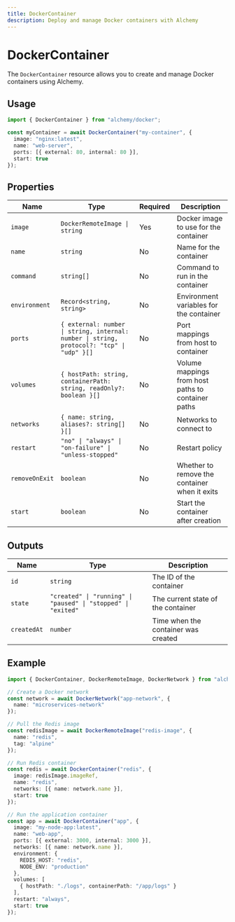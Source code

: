 ```yaml
---
title: DockerContainer
description: Deploy and manage Docker containers with Alchemy
---
```


# DockerContainer

The `DockerContainer` resource allows you to create and manage Docker containers using Alchemy.

## Usage

```typescript
import { DockerContainer } from "alchemy/docker";

const myContainer = await DockerContainer("my-container", {
  image: "nginx:latest",
  name: "web-server",
  ports: [{ external: 80, internal: 80 }],
  start: true
});
```

## Properties

| Name | Type | Required | Description |
|------|------|----------|--------------|
| `image` | `DockerRemoteImage \| string` | Yes | Docker image to use for the container |
| `name` | `string` | No | Name for the container |
| `command` | `string[]` | No | Command to run in the container |
| `environment` | `Record<string, string>` | No | Environment variables for the container |
| `ports` | `{ external: number \| string, internal: number \| string, protocol?: "tcp" \| "udp" }[]` | No | Port mappings from host to container |
| `volumes` | `{ hostPath: string, containerPath: string, readOnly?: boolean }[]` | No | Volume mappings from host paths to container paths |
| `networks` | `{ name: string, aliases?: string[] }[]` | No | Networks to connect to |
| `restart` | `"no" \| "always" \| "on-failure" \| "unless-stopped"` | No | Restart policy |
| `removeOnExit` | `boolean` | No | Whether to remove the container when it exits |
| `start` | `boolean` | No | Start the container after creation |

## Outputs

| Name | Type | Description |
|------|------|-------------|
| `id` | `string` | The ID of the container |
| `state` | `"created" \| "running" \| "paused" \| "stopped" \| "exited"` | The current state of the container |
| `createdAt` | `number` | Time when the container was created |

## Example

```typescript
import { DockerContainer, DockerRemoteImage, DockerNetwork } from "alchemy/docker";

// Create a Docker network
const network = await DockerNetwork("app-network", {
  name: "microservices-network"
});

// Pull the Redis image
const redisImage = await DockerRemoteImage("redis-image", {
  name: "redis",
  tag: "alpine"
});

// Run Redis container
const redis = await DockerContainer("redis", {
  image: redisImage.imageRef,
  name: "redis",
  networks: [{ name: network.name }],
  start: true
});

// Run the application container
const app = await DockerContainer("app", {
  image: "my-node-app:latest",
  name: "web-app",
  ports: [{ external: 3000, internal: 3000 }],
  networks: [{ name: network.name }],
  environment: {
    REDIS_HOST: "redis",
    NODE_ENV: "production"
  },
  volumes: [
    { hostPath: "./logs", containerPath: "/app/logs" }
  ],
  restart: "always",
  start: true
});
```
